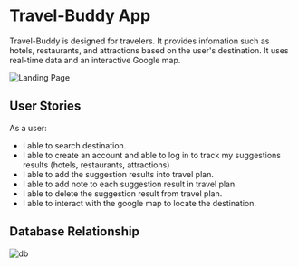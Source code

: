 # Travel-Buddy App

 Travel-Buddy is designed for travelers. It provides infomation such as hotels, restaurants, and attractions based on the user's destination. It uses real-time data and an interactive Google map. 

 ![Landing Page](https://user-images.githubusercontent.com/8335102/151930745-a7275e44-114c-430b-9c53-ac4f606cdd62.PNG)

 ## User Stories

 As a user: 
 - I able to search destination.
 - I able to create an account and able to log in to track my suggestions results (hotels, restaurants, attractions)
 - I able to add the suggestion results into travel plan.
 - I able to add note to each suggestion result in travel plan. 
 - I able to delete the suggestion result from travel plan.
 - I able to interact with the google map to locate the destination.

## Database Relationship


![db](https://user-images.githubusercontent.com/8335102/151934618-6c40cf16-bc37-49df-8a76-1e592b73ef0f.PNG)